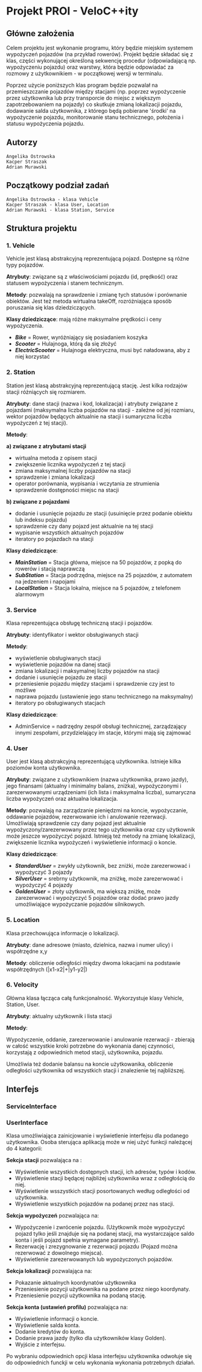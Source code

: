 # Projekt PROI - VeloC++ity

## Główne założenia
Celem projektu jest wykonanie programu, który będzie miejskim systemem wypożyczeń pojazdów (na przykład rowerów).
Projekt będzie składać się z klas, części wykonującej określoną sekwencję procedur (odpowiadającą np. wypożyczeniu pojazdu) oraz warstwy, która będzie odpowiadać za rozmowy z użytkownikiem - w początkowej wersji w terminalu. 

Poprzez użycie poniższych klas program będzie pozwalał na przemieszczanie pojazdów między stacjami (np. poprzez wypożyczenie przez użytkownika lub przy transporcie do miejsc z większym zapotrzebowaniem na pojazdy) co skutkuje zmianą lokalizacji pojazdu, dodawanie salda użytkownika, z którego będą pobierane 'środki' na wypożyczenie pojazdu, monitorowanie stanu technicznego, położenia i statusu wypożyczenia pojazdu.

## Autorzy
    Angelika Ostrowska
    Kacper Straszak
    Adrian Murawski

## Początkowy podział zadań
    Angelika Ostrowska - klasa Vehicle
    Kacper Straszak - klasa User, Location
    Adrian Murawski - klasa Station, Service

## Struktura projektu
### 1. Vehicle
Vehicle jest klasą abstrakcyjną reprezentującą pojazd. Dostępne są różne typy pojazdów.

**Atrybuty**: związane są z właściwościami pojazdu (id, prędkość) oraz statusem wypożyczenia i stanem technicznym.

**Metody**: pozwalają na sprawdzenie i zmianę tych statusów i porównanie obiektów. Jest też metoda wirtualna takeOff, rozróżniająca sposób poruszania się klas dziedziczących.

**Klasy dziedziczące**: mają różne maksymalne prędkości i ceny wypożyczenia.
- ***Bike*** = Rower, wyróżniający się posiadaniem koszyka
- ***Scooter*** = Hulajnoga, którą da się złożyć
- ***ElectricScooter*** = Hulajnoga elektryczna, musi być naładowana, aby z niej korzystać

### 2. Station
Station jest klasą abstrakcyjną reprezentującą stację. Jest kilka rodzajów stacji różniących się rozmiarem.

**Atrybuty**: dane stacji (nazwa i kod, lokalizacja) i atrybuty związane z pojazdami (maksymalna liczba pojazdów na stacji - zależne od jej rozmiaru, wektor pojazdów będących aktualnie na stacji i sumaryczna liczba wypożyczeń z tej stacji).

**Metody**:

**a) związane z atrybutami stacji**
- wirtualna metoda z opisem stacji
- zwiększenie licznika wypożyczeń z tej stacji
- zmiana maksymalnej liczby pojazdów na stacji
- sprawdzenie i zmiana lokalizacji
- operator porównania, wypisania i wczytania ze strumienia
- sprawdzenie dostępności miejsc na stacji

**b) związane z pojazdami**
- dodanie i usunięcie pojazdu ze stacji (usuinięcie przez podanie obiektu lub indeksu pojazdu)
- sprawdzenie czy dany pojazd jest aktualnie na tej stacji
- wypisanie wszystkich aktualnych pojazdów
- iteratory po pojazdach na stacji

**Klasy dziedziczące**: 
- ***MainStation*** = Stacja główna, miejsce na 50 pojazdów, z popką do rowerów i stacją naprawczą
- ***SubStation*** = Stacja podrzędna, miejsce na 25 pojazdów, z automatem na jedzeniem i napojami
- ***LocalStation*** = Stacja lokalna, miejsce na 5 pojazdów, z telefonem alarmowym

### 3. Service
Klasa reprezentująca obsługę techniczną stacji i pojazdów.

**Atrybuty**: identyfikator i wektor obsługiwanych stacji

**Metody**:
- wyświetlenie obsługiwanych stacji
- wyświetlenie pojazdów na danej stacji
- zmiana lokalizacji i maksymalnej liczby pojazdów na stacji
- dodanie i usunięcie pojazdu ze stacji
- przeniesienie pojazdu między stacjami i sprawdzenie czy jest to możliwe
- naprawa pojazdu (ustawienie jego stanu technicznego na maksymalny)
- iteratory po obsługiwanych stacjach

**Klasy dziedziczące**:
- AdminService = nadrzędny zespół obsługi technicznej, zarządzający innymi zespołami, przydzielający im stacje, którymi mają się zajmować

### 4. User
User jest klasą abstrakcyjną reprezentującą użytkownika. Istnieje kilka poziomów konta użytkownika.

**Atrybuty**: związane z użytkownikiem (nazwa użytkownika, prawo jazdy), jego finansami (aktualny i minimalny balans, zniżka), wypożyczonymi i zarezerwowanymi urządzeniami (ich lista i maksymalna liczba), sumaryczna liczba wypożyczeń oraz aktualna lokalizacja.

**Metody**: pozwalają na zarządzanie pieniędzmi na koncie, wypożyczanie, oddawanie pojazdów, rezerwowanie ich i anulowanie rezerwacji. Umożliwiają sprawdzenie czy dany pojazd jest aktualnie wypożyczony/zarezerwowany przez tego użytkownika oraz czy użytkownik może jeszcze wypożyczyć pojazd. Istnieją też metody na zmianę lokalizacji, zwiększenie licznika wypożyczeń i wyświetlenie informacji o koncie.

**Klasy dziedziczące**: 
- ***StandardUser*** = zwykły użytkownik, bez zniżki, może zarezerwować i wypożyczyć 3 pojazdy
- ***SilverUser*** = srebrny użytkownik, ma zniżkę, może zarezerwować i wypożyczyć 4 pojazdy
- ***GoldenUser*** = złoty użytkownik, ma większą zniżkę, może zarezerwować i wypożyczyć 5 pojazdów oraz dodać prawo jazdy umożliwiające wypożyczanie pojazdów silnikowych.

### 5. Location
Klasa przechowująca informacje o lokalizacji.

**Atrybuty**: dane adresowe (miasto, dzielnica, nazwa i numer ulicy) i współrzędne x,y

**Metody**: obliczenie odległości między dwoma lokacjami na podstawie współrzędnych (|x1-x2|+|y1-y2|)

### 6. Velocity
Główna klasa łącząca całą funkcjonalność. Wykorzystuje klasy Vehicle, Station, User.

**Atrybuty**: aktualny użytkownik i lista stacji

**Metody**: 

Wypożyczenie, oddanie, zarezerwowanie i anulowanie rezerwacji - zbierają w całość wszystkie kroki potrzebne do wykonania danej czynności, korzystają z odpowiednich metod stacji, użytkownika, pojazdu.

Umożliwia też dodanie balansu na koncie użytkowanika, obliczenie odległości użytkownika od wszystkich stacji i znalezienie tej najbliższej.

## Interfejs



### ServiceInterface
### UserInterface

Klasa umożliwiająca zainicjowanie i wyświetlenie interfejsu dla podanego użytkownika. Osoba sterująca aplikacją może w niej użyć funkcji należącej do 4 kategorii:

**Sekcja stacji** pozwalająca na :
- Wyświetlenie wszystkich dostępnych stacji, ich adresów, typów i kodów.
- Wyświetlenie stacji będącej najbliżej użytkownika wraz z odległością do niej.
- Wyświetlenie wsszystkich stacji posortowanych według odległości od użytkownika.
- Wyświetlenie wszystkich pojazdów na podanej przez nas stacji.

**Sekcja wypożyczeń** pozwalająca na:
- Wypożyczenie i zwrócenie pojazdu. (Użytkownik może wypożyczyć pojazd tylko jeśli znajduje się na podanej stacji, ma wystarczające saldo konta i jeśli pojazd spełnia wymagane parametry).
- Rezerwację i zrezygnowanie z rezerwacji pojazdu (Pojazd można rezerwować z dowolnego miejsca).
- Wyświetlenie zarezerwowanych lub wypożyczonych pojazdów.

**Sekcja lokalizacji** pozwalająca na:
- Pokazanie aktualnych koordynatów użytkownika
- Przeniesienie pozycji użytkownika na podane przez niego koordynaty.
- Przeniesienie pozycji użytkownika na podaną stację.

**Sekcja konta (ustawień profilu)** pozwalająca na:
- Wyświetlenie informacji o koncie.
- Wyświetlenie salda konta.
- Dodanie kredytów do konta.
- Dodanie prawa jazdy (tylko dla użytkowników klasy Golden).
- Wyjście z interfejsu.

Po wybraniu odpowiednich opcji klasa interfejsu użytkownika odwołuje się do odpowiednich funckji w celu wykonania wykonania potrzebnych działań.
